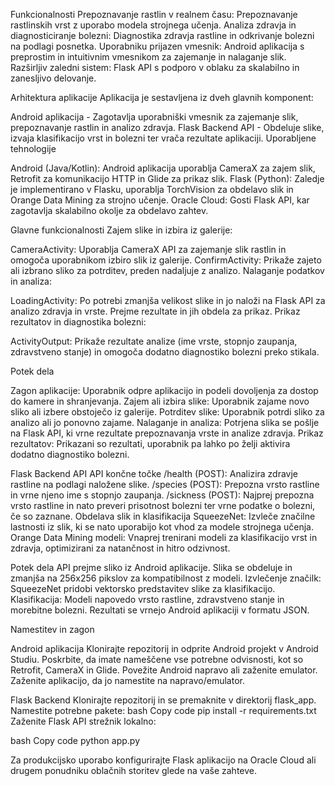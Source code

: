 Funkcionalnosti
Prepoznavanje rastlin v realnem času: Prepoznavanje rastlinskih vrst z uporabo modela strojnega učenja.
Analiza zdravja in diagnosticiranje bolezni: Diagnostika zdravja rastline in odkrivanje bolezni na podlagi posnetka.
Uporabniku prijazen vmesnik: Android aplikacija s preprostim in intuitivnim vmesnikom za zajemanje in nalaganje slik.
Razširljiv zaledni sistem: Flask API s podporo v oblaku za skalabilno in zanesljivo delovanje.


Arhitektura aplikacije
Aplikacija je sestavljena iz dveh glavnih komponent:

Android aplikacija - Zagotavlja uporabniški vmesnik za zajemanje slik, prepoznavanje rastlin in analizo zdravja.
Flask Backend API - Obdeluje slike, izvaja klasifikacijo vrst in bolezni ter vrača rezultate aplikaciji.
Uporabljene tehnologije

Android (Java/Kotlin): Android aplikacija uporablja CameraX za zajem slik, Retrofit za komunikacijo HTTP in Glide za prikaz slik.
Flask (Python): Zaledje je implementirano v Flasku, uporablja TorchVision za obdelavo slik in Orange Data Mining za strojno učenje.
Oracle Cloud: Gosti Flask API, kar zagotavlja skalabilno okolje za obdelavo zahtev.


Glavne funkcionalnosti
Zajem slike in izbira iz galerije:

CameraActivity: Uporablja CameraX API za zajemanje slik rastlin in omogoča uporabnikom izbiro slik iz galerije.
ConfirmActivity: Prikaže zajeto ali izbrano sliko za potrditev, preden nadaljuje z analizo.
Nalaganje podatkov in analiza:

LoadingActivity: Po potrebi zmanjša velikost slike in jo naloži na Flask API za analizo zdravja in vrste. Prejme rezultate in jih obdela za prikaz.
Prikaz rezultatov in diagnostika bolezni:

ActivityOutput: Prikaže rezultate analize (ime vrste, stopnjo zaupanja, zdravstveno stanje) in omogoča dodatno diagnostiko bolezni preko stikala.

Potek dela

Zagon aplikacije: Uporabnik odpre aplikacijo in podeli dovoljenja za dostop do kamere in shranjevanja.
Zajem ali izbira slike: Uporabnik zajame novo sliko ali izbere obstoječo iz galerije.
Potrditev slike: Uporabnik potrdi sliko za analizo ali jo ponovno zajame.
Nalaganje in analiza: Potrjena slika se pošlje na Flask API, ki vrne rezultate prepoznavanja vrste in analize zdravja.
Prikaz rezultatov: Prikazani so rezultati, uporabnik pa lahko po želji aktivira dodatno diagnostiko bolezni.

Flask Backend API
API končne točke
/health (POST): Analizira zdravje rastline na podlagi naložene slike.
/species (POST): Prepozna vrsto rastline in vrne njeno ime s stopnjo zaupanja.
/sickness (POST): Najprej prepozna vrsto rastline in nato preveri prisotnost bolezni ter vrne podatke o bolezni, če so zaznane.
Obdelava slik in klasifikacija
SqueezeNet: Izvleče značilne lastnosti iz slik, ki se nato uporabijo kot vhod za modele strojnega učenja.
Orange Data Mining modeli: Vnaprej trenirani modeli za klasifikacijo vrst in zdravja, optimizirani za natančnost in hitro odzivnost.

Potek dela
API prejme sliko iz Android aplikacije.
Slika se obdeluje in zmanjša na 256x256 pikslov za kompatibilnost z modeli.
Izvlečenje značilk: SqueezeNet pridobi vektorsko predstavitev slike za klasifikacijo.
Klasifikacija: Modeli napovedo vrsto rastline, zdravstveno stanje in morebitne bolezni.
Rezultati se vrnejo Android aplikaciji v formatu JSON.

Namestitev in zagon

Android aplikacija
Klonirajte repozitorij in odprite Android projekt v Android Studiu.
Poskrbite, da imate nameščene vse potrebne odvisnosti, kot so Retrofit, CameraX in Glide.
Povežite Android napravo ali zaženite emulator.
Zaženite aplikacijo, da jo namestite na napravo/emulator.

Flask Backend
Klonirajte repozitorij in se premaknite v direktorij flask_app.
Namestite potrebne pakete:
bash
Copy code
pip install -r requirements.txt
Zaženite Flask API strežnik lokalno:

bash
Copy code
python app.py

Za produkcijsko uporabo konfigurirajte Flask aplikacijo na Oracle Cloud ali drugem ponudniku oblačnih storitev glede na vaše zahteve.
